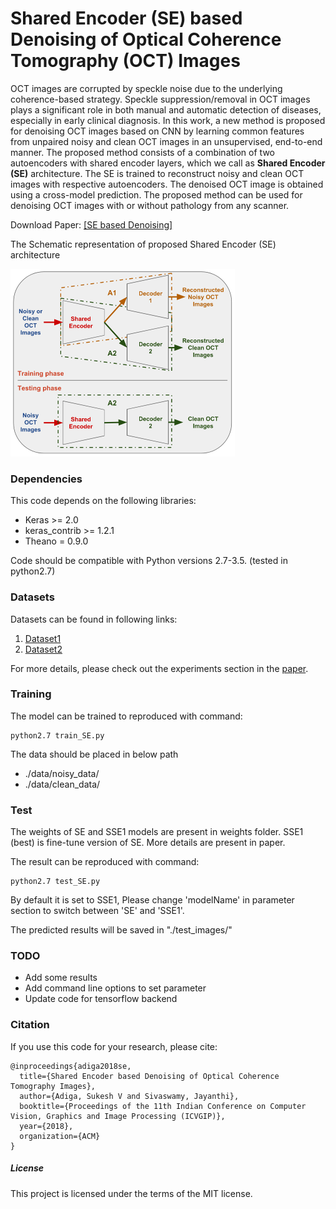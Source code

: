 # Shared Encoder (SE) based Denoising of Optical Coherence Tomography (OCT) Images

OCT images are corrupted by speckle noise due to the underlying coherence-based strategy. Speckle suppression/removal in OCT images plays a significant role in both manual and automatic detection of diseases, especially in early clinical diagnosis. In this work, a new method is proposed for denoising OCT images based on CNN by learning common features from unpaired noisy and clean OCT images in an unsupervised, end-to-end manner. The proposed method consists of a combination of two autoencoders with shared encoder layers, which we call as **Shared Encoder (SE)** architecture. The SE is trained
to reconstruct noisy and clean OCT images with respective autoencoders. The denoised OCT image is obtained using a cross-model prediction. The proposed method can be used for denoising OCT images with or without pathology from any scanner.

Download Paper: [[SE based Denoising]](https://www.google.com/url?sa=t&rct=j&q=&esrc=s&source=web&cd=9&ved=2ahUKEwiv2Ib77MTfAhXXdn0KHZsrCrkQFjAIegQIBBAC&url=http%3A%2F%2Fweb2py.iiit.ac.in%2Fresearch_centres%2Fpublications%2Fdownload%2Finproceedings.pdf.b2c08820db3e1d98.53756b6573685f49435647495031385f53452e706466.pdf&usg=AOvVaw27oqOvZQ2fAmV2JX9jtQd4)

The Schematic representation of proposed Shared Encoder (SE) architecture

<img src = 'misc/se.png' height = '300px'>

### Dependencies
This code depends on the following libraries:

- Keras >= 2.0
- keras_contrib >= 1.2.1
- Theano = 0.9.0

Code should be compatible with Python versions 2.7-3.5. (tested in python2.7)

### Datasets
Datasets can be found in following links:
1) [Dataset1](https://people.duke.edu/~sf59/Fang_TMI_2013.htm)
2) [Dataset2](https://people.duke.edu/~sf59/Fang_BOE_2012.htm)

For more details, please check out the experiments section in the [paper](http://web2py.iiit.ac.in/research_centres/publications/download/inproceedings.pdf.b2c08820db3e1d98.53756b6573685f49435647495031385f53452e706466.pdf).

### Training

The model can be trained to reproduced with command:  
```
python2.7 train_SE.py
```
The data should be placed in below path
- ./data/noisy_data/
- ./data/clean_data/

### Test
The weights of SE and SSE1 models are present in weights folder. SSE1 (best) is fine-tune version of SE. More details are present in paper.

The result can be reproduced with command:
```
python2.7 test_SE.py
```
By default it is set to SSE1, Please change 'modelName' in parameter section to switch between 'SE' and 'SSE1'.

The predicted results will be saved in "./test_images/"

### TODO
- Add some results
- Add command line options to set parameter
- Update code for tensorflow backend

### Citation
If you use this code for your research, please cite:

```
@inproceedings{adiga2018se,
  title={Shared Encoder based Denoising of Optical Coherence Tomography Images},
  author={Adiga, Sukesh V and Sivaswamy, Jayanthi},
  booktitle={Proceedings of the 11th Indian Conference on Computer Vision, Graphics and Image Processing (ICVGIP)},
  year={2018},
  organization={ACM}
}
```

##### License
This project is licensed under the terms of the MIT license.
